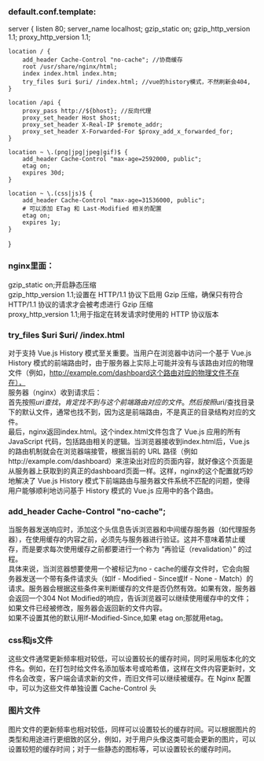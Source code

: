 
### default.conf.template:
server {
    listen 80;
    server_name localhost;
    gzip_static on;
    gzip_http_version 1.1;
    proxy_http_version 1.1;

    location / {
        add_header Cache-Control "no-cache"; //协商缓存
        root /usr/share/nginx/html;
        index index.html index.htm;
        try_files $uri $uri/ /index.html; //vue的history模式，不然刷新会404,
    }

    location /api {
        proxy_pass http://${bhost}; //反向代理
        proxy_set_header Host $host;
        proxy_set_header X-Real-IP $remote_addr;
        proxy_set_header X-Forwarded-For $proxy_add_x_forwarded_for;
    }

    location ~ \.(png|jpg|jpeg|gif)$ {
        add_header Cache-Control "max-age=2592000, public";
        etag on;
        expires 30d;
    }

    location ~ \.(css|js)$ {
        add_header Cache-Control "max-age=31536000, public";
        # 可以添加 ETag 和 Last-Modified 相关的配置
        etag on;
        expires 1y;
    }
}

### nginx里面： 
  gzip_static on;开启静态压缩  
  gzip_http_version 1.1;设置在 HTTP/1.1 协议下启用 Gzip 压缩，确保只有符合 HTTP/1.1 协议的请求才会被考虑进行 Gzip 压缩  
  proxy_http_version 1.1;用于指定在转发请求时使用的 HTTP 协议版本  

### try_files $uri $uri/ /index.html
对于支持 Vue.js History 模式至关重要。当用户在浏览器中访问一个基于 Vue.js History 模式的前端路由时，由于服务器上实际上可能并没有与该路由对应的物理文件（例如，http://example.com/dashboard这个路由对应的物理文件不存在），  
服务器（nginx）收到请求后：  
首先按照$uri查找，肯定找不到与这个前端路由对应的文件。然后按照$uri/查找目录下的默认文件，通常也找不到，因为这是前端路由，不是真正的目录结构对应的文件。  
最后，nginx返回index.html。这个index.html文件包含了 Vue.js 应用的所有 JavaScript 代码，包括路由相关的逻辑。当浏览器接收到index.html后，Vue.js 的路由机制就会在浏览器端接管，根据当前的 URL 路径（例如http://example.com/dashboard）来渲染出对应的页面内容，就好像这个页面是从服务器上获取到的真正的dashboard页面一样。这样，nginx的这个配置就巧妙地解决了 Vue.js History 模式下前端路由与服务器文件系统不匹配的问题，使得用户能够顺利地访问基于 History 模式的 Vue.js 应用中的各个路由。  

### add_header Cache-Control "no-cache";
当服务器发送响应时，添加这个头信息告诉浏览器和中间缓存服务器（如代理服务器），在使用缓存的内容之前，必须先与服务器进行验证。这并不意味着禁止缓存，而是要求每次使用缓存之前都要进行一个称为 “再验证（revalidation）” 的过程。  
具体来说，当浏览器想要使用一个被标记为no - cache的缓存文件时，它会向服务器发送一个带有条件请求头（如If - Modified - Since或If - None - Match）的请求。服务器会根据这些条件来判断缓存的文件是否仍然有效。如果有效，服务器会返回一个304 Not Modified的响应，告诉浏览器可以继续使用缓存中的文件；如果文件已经被修改，服务器会返回新的文件内容。  
如果不设置其他的默认用If-Modified-Since,如果 etag on;那就用etag。

### css和js文件
这些文件通常更新频率相对较低，可以设置较长的缓存时间，同时采用版本化的文件名。例如，在打包时给文件名添加版本号或哈希值，这样在文件内容更新时，文件名会改变，客户端会请求新的文件，而旧文件可以继续被缓存。在 Nginx 配置中，可以为这些文件单独设置 Cache-Control 头  

### 图片文件
图片文件的更新频率也相对较低，同样可以设置较长的缓存时间。可以根据图片的类型和用途进行更细致的区分，例如，对于用户头像这类可能会更新的图片，可以设置较短的缓存时间；对于一些静态的图标等，可以设置较长的缓存时间。  
